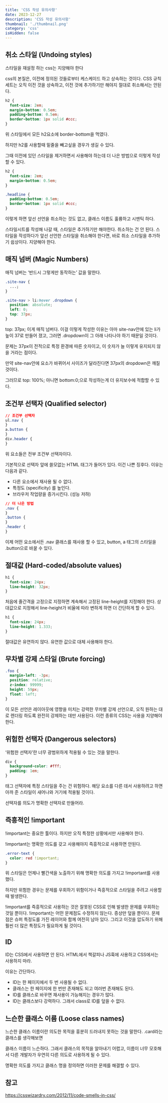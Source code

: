 ```yaml
---
title: 'CSS 작성 유의사항'
date: 2023-12-27
description: 'CSS 작성 유의사항'
thumbnail: './thumbnail.png'
category: 'css'
isHidden: false
---
```


## 취소 스타일 (Undoing styles)

스타일을 재설정 하는 css는 지양해야 한다

css의 본질은, 이전에 정의된 것들로부터 케스케이드 하고 상속하는 것이다. CSS 규칙 세트는 오직 이전 것을 상속하고, 이전 것에 추가하기만 해야지 절대로 취소해서는 안된다.

```css
h2 {
  font-size: 2em;
  margin-bottom: 0.5em;
  padding-bottom: 0.5em;
  border-bottom: 1px solid #ccc;
}
```

위 스타일에서 모든 h2요소에 border-bottom을 먹였다.

하지만 h2를 사용할때 밑줄을 빼고싶을 경우가 생길 수 있다.

그때 이전에 있던 스타일을 제거하면서 사용해야 하는데 더 나은 방법으로 이렇게 작성할 수 있다.

```css
h2 {
  font-size: 2em;
  margin-bottom: 0.5em;
}

.headline {
  padding-bottom: 0.5em;
  border-bottom: 1px solid #ccc;
}
```

이렇게 하면 앞선 선언을 취소하는 것도 없고, 클래스 이름도 훌륭하고 시맨틱 하다.

스타일시트를 작성해 나갈 때, 스타일은 추가하기만 해야한다. 취소하는 건 안 된다. 스타일을 작성하다가 앞선 선언한 스타일을 취소해야 한다면, 바로 취소 스타일을 추가하기 쉽상이다. 지양해야 한다.

## 매직 넘버 (Magic Numbers)

매직 넘버는 ‘반드시 그렇게만 동작하는’ 값을 말한다.

```css
.site-nav {
  ...;
}

.site-nav > li:hover .dropdown {
  position: absolute;
  left: 0;
  top: 37px;
}
```

top: 37px; 이게 매직 넘버다. 이걸 이렇게 작성한 이유는 아마 site-nav안에 있는 li가 높이 37로 만들어 졌고, 그러면 .dropdown이 그 아래 나타나야 하기 때문일 것이다.

문제는 37px이 전적으로 특정 환경에 따른 숫자이고, 이 숫자가 늘 이렇게 유지되지 않을 거라는 점이다.

만약 site-nav안에 요소가 바뀌어서 사이즈가 달라진다면 37px의 dropdown은 깨질 것이다.

그러므로 top: 100%; 아니면 bottom:0;으로 작성하는게 더 유지보수에 적합할 수 있다.

## 조건부 선택자 (Qualified selector)

```css
// 조건부 선택자
ul.nav {
}
a.button {
}
div.header {
}
```

위 요소들은 전부 조건부 선택자이다.

기본적으로 선택자 앞에 쓸모없는 HTML 태그가 들어가 있다. 이건 나쁜 징후다. 이유는 다음과 같다.

- 다른 요소에서 재사용 될 수 없다.
- 특정도 (specificity) 를 높인다.
- 브라우저 작업량을 증가시킨다. (성능 저하)

```css
// 더 나은 방법
.nav {
}
.button {
}
.header {
}
```

이제 어떤 요소에서든 .nav 클래스를 재사용 할 수 있고, button, a 태그의 스타일을 .button으로 바꿀 수 있다.

## 절대값 (Hard-coded/absolute values)

```css
h1 {
  font-size: 24px;
  line-height: 32px;
}
```

처음에 줄간격을 고정으로 지정하면 계속해서 고정된 line-height를 지정해야 한다. 상대값으로 지정해서 line-height가 비율에 따라 변하게 하면 더 간단하게 할 수 있다.

```css
h1 {
  font-size: 24px;
  line-height: 1.333;
}
```

절대값은 유연하지 않다. 유연한 값으로 대체 사용해야 한다.

## 무차별 강제 스타일 (Brute forcing)

```css
.foo {
  margin-left: -3px;
  position: relative;
  z-index: 99999;
  height: 59px;
  float: left;
}
```

이 모든 선언은 레이아웃에 영향을 미치는 강력한 무차별 강제 선언으로, 오직 원하는 대로 렌더링 하도록 완전히 강제하는 데만 사용된다. 이런 종류의 CSS는 사용을 지양해야 한다.

## 위험한 선택자 (Dangerous selectors)

‘위험한 선택자’란 너무 광범위하게 적용될 수 있는 것을 말한다.

```css
div {
  background-color: #fff;
  padding: 1em;
}
```

태그 선택자에 특정 스타일을 주는 건 위험하다. 해당 요소를 다른 데서 사용하려고 하면 아까 준 스타일이 새어나와 거기에 적용될 것이다.

선택자를 의도가 명확한 선택자로 만들어라.

## 즉흥적인 !important

!important는 중요한 툴이다. 하지만 오직 특정한 상황에서만 사용해야 한다.

!important는 명확한 의도를 갖고 사용해야지 즉흥적으로 사용하면 안된다.

```css
.error-text {
  color: red !important;
}
```

위 스타일은 언제나 빨간색을 노출하기 위해 명확한 의도를 가지고 !important를 사용했다.

하지만 위험한 경우는 문제를 우회하기 위함이거나 즉흥적으로 스타일을 주려고 사용할 때 발생한다.

!important를 즉흥적으로 사용하는 것은 잘못된 CSS로 인해 발생한 문제를 우회하는 것일 뿐이다. !important는 어떤 문제점도 수정하지 않는다. 증상만 덮을 뿐이다. 문제점은 슈퍼 특정도를 가진 레이어와 함께 여전히 남아 있다. 그리고 이것을 압도하기 위해 훨씬 더 많은 특정도가 필요하게 될 것이다.

## ID

ID는 CSS에서 사용하면 안 된다. HTML에서 책갈피나 JS훅에 사용하고 CSS에서는 사용하지 마라.

이유는 간단하다.

- ID는 한 페이지에서 두 번 사용될 수 없다.
- 클래스는 한 페이지에 한 번만 존재해도 되고 여러번 존재해도 된다.
- ID를 클래스로 바꾸면 재사용이 가능해지는 경우가 많다.
- ID는 클래스보다 강력하다. 그래서 class로 ID를 덮을 수 없다.

## 느슨한 클래스 이름 (Loose class names)

느슨한 클래스 이름이란 의도한 목적을 훙분히 드러내지 못하는 것을 말한다. .card라는 클래스를 생각해보면

클래스 이름이 느슨하다. 그래서 클래스의 목적을 알아내기 어렵고, 이름이 너무 모호해서 다른 개발자가 우연히 다른 의도로 사용하게 될 수 있다.

명확한 의도를 가지고 클래스 명을 정의하면 이러한 문제를 해결할 수 있다.

## 참고

https://csswizardry.com/2012/11/code-smells-in-css/
